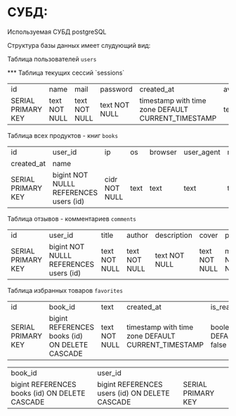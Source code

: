 # СУБД:
Используемая СУБД postgreSQL

Структура базы данных имеет слудующий вид:

Таблица пользователей `users`
<table>
<tr>
<td>id<td>name<td>mail<td>password<td>created_at<td>avatar<td>phone
  </tr>
<tr>
<td>SERIAL PRIMARY KEY
<td>text NOT NULL
<td>text NOT NULL
<td>text NOT NULL
<td>timestamp with time zone DEFAULT CURRENT_TIMESTAMP
<td>text
<td>text</td>
    </tr>
***
Таблица текущих сессий `sessions`
<table>
<tr>
<td>id<td>user_id<td>ip<td>os<td>browser<td>user_agent<td>refresh_token<td>expired_at
    </tr>
<td>created_at<td>name
<tr>
<td>SERIAL PRIMARY KEY
<td>bigint NOT NULLL REFERENCES users (id)
<td>cidr NOT NULL
<td>text 
<td>text
<td>text
<td>text
<td>timestamp with time zone
<td>timestamp with time zone
<td>text</td>
    </tr>

Таблица всех продуктов - книг `books`
<table>
<tr>
<td>id<td>user_id<td>title<td>author<td>description<td>cover<td>price<td>created_at<td>rating<td>category<td>sale
    </tr>
<td>SERIAL PRIMARY KEY
<td>bigint NOT NULLL REFERENCES users (id)
<td>text NOT NULL
<td>text NOT NULL
<td>text NOT NULL
<td>text NOT NULL
<td>money NOT NULL
<td>timestamp with time zone DEFAULT CURRENT_TIMESTAMP
<td>real
<td>text
<td>boolean DEFAULT false</td>
    </tr>

Таблица отзывов - комментариев `comments`
<table>
<tr>
<td>id<td>book_id<td>text<td>created_at<td>is_read<td>author_name<td>rating
    </tr>
  <tr>
<td>SERIAL PRIMARY KEY
<td>bigint REFERENCES books (id) ON DELETE CASCADE
<td>text NOT NULL
<td>timestamp with time zone DEFAULT CURRENT_TIMESTAMP
<td>boolean DEFAULT false
<td>text
<td>smallint</td>
      </tr>

Таблица избранных товаров `favorites`
<table>
<tr>
<td>book_id<td>user_id<id>
    </tr>
<tr>
<td>bigint REFERENCES books (id) ON DELETE CASCADE
<td>bigint REFERENCES users (id) ON DELETE CASCADE
<td>SERIAL PRIMARY KEY</td>
    </tr>


